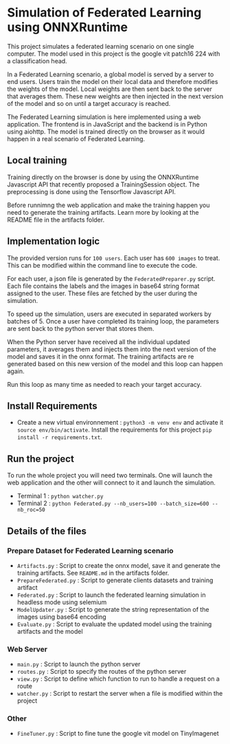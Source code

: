# Simulation of Federated Learning using ONNXRuntime

This project simulates a federated learning scenario on one single computer. The model used in this project is the google vit patch16 224 with a classification head.

In a Federated Learning scenario, a global model is served by a server to end users. Users train the model on their local data and therefore modifies the weights of the model. Local weights are then sent back to the server that averages them. These new weights are then injected in the next version of the model and so on until a target accuracy is reached.

The Federated Learning simulation is here implemented using a web application. The frontend is in JavaScript and the backend is in Python using aiohttp. The model is trained directly on the browser as it would happen in a real scenario of Federated Learning.

## Local training

Training directly on the browser is done by using the ONNXRuntime Javascript API that recently proposed a TrainingSession object. The preprocessing is done using the Tensorflow Javascript API.

Before runnimng the web application and make the training happen you need to generate the training artifacts. Learn more by looking at the README file in the artifacts folder.

## Implementation logic 

The provided version runs for `100 users`. Each user has `600 images` to treat. This can be modified within the command line to execute the code. 

For each user, a json file is generated by the `FederatedPreparer.py` script. Each file contains the labels and the images in base64 string format assigned to the user. These files are fetched by the user during the simulation.

To speed up the simulation, users are executed in separated workers by batches of 5. Once a user have completed its training loop, the parameters are sent back to the python server that stores them. 

When the Python server have received all the individual updated parameters, it averages them and injects them into the next version of the model and saves it in the onnx format. The training artifacts are re generated based on this new version of the model and this loop can happen again.  

Run this loop as many time as needed to reach your target accuracy. 

## Install Requirements  

- Create a new virtual environnement : `python3 -m venv env` and activate it `source env/bin/activate`. Install the requirements for this project `pip install -r requirements.txt`.

## Run the project

To run the whole project you will need two terminals. One will launch the web application and the other will connect to it and launch the simulation.

- Terminal 1 : `python watcher.py`
- Terminal 2 : `python Federated.py --nb_users=100 --batch_size=600 --nb_roc=50`

## Details of the files

### Prepare Dataset for Federated Learning scenario

- `Artifacts.py` : Script to create the onnx model, save it and generate the training artifacts. See `README.md` in the artifacts folder.
- `PrepareFederated.py` : Script to generate clients datasets and training artifact
- `Federated.py` : Script to launch the federated learning simulation in headless mode using selemium
- `ModelUpdater.py` : Script to generate the string representation of the images using base64 encoding
- `Evaluate.py` : Script to evaluate the updated model using the training artifacts and the model

### Web Server

- `main.py` : Script to launch the python server
- `routes.py` : Script to specify the routes of the python server
- `view.py` : Script to define which function to run to handle a request on a route
- `watcher.py` : Script to restart the server when a file is modified within the project

### Other

- `FineTuner.py` : Script to fine tune the google vit model on TinyImagenet



